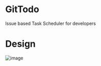 # GitTodo

Issue based Task Scheduler for developers

# Design

![image](https://user-images.githubusercontent.com/77421835/192547018-c2ab0b7c-00b0-4205-a44c-8392dbd694ec.png)
